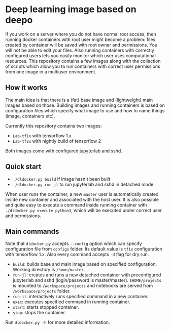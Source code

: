 # Deep learning image based on deepo

If you work on a server where you do not have normal root access, then running docker containers with root user might become a problem: files created by container will be saved with root owner and permissions. You will not be able to edit your files. Also running containers with correctly configured users lets you easily monitor which user uses computational resources. This repository contains a few images along with the collection of scripts which allow you to run containers with correct user permissions from one image in a multiuser environment.

## How it works

The main idea is that there is a (fat) base image and (lightweight) main images based on those. Building images and running containers is based on configuration files which specify what image to use and how to name things (image, containers etc).

Currently this repository contains two images:

- `Lab-tf1x` with tensorflow 1.x
- `Lab-tf2x` with nightly build of tensorflow 2

Both images come with configured jupyterlab and sshd.

## Quick start

- `./dldocker.py build` if image hasn't been built
- `./dldocker.py run-jl` to run jupyterlab and sshd in detached mode

When user runs the container, a new `master` user is automatically created inside new container and associated with the host user. It is also possible and quite easy to execute a command inside running container with `./dldocker.py execute python3`, which will be executed under correct user and permissions.

## Main commands

Note that `dldocker.py` accepts `--config` option which can specify configuration file from `configs` folder. Its default value is `tf1x` configuration with tensorflow 1.x. Also every command accepts `-d` flag for dry run.

- `build`: builds base and main image based on specified configuration. Working directory is `/home/master`.
- `run-jl`: creates and runs a new detached container with preconfigured jupyterlab and sshd (login/password is master/master). `$HOME/projects` is mounted to `/workspace/projects` and notebooks are served from `/workspace/projects` folder.
- `run-it`: interactively runs specified command in a new container.
- `exec`: executes specified command in running container.
- `start`: starts stopped container.
- `stop`: stops the container.

Run `dldocker.py -h` for more detailed information.
